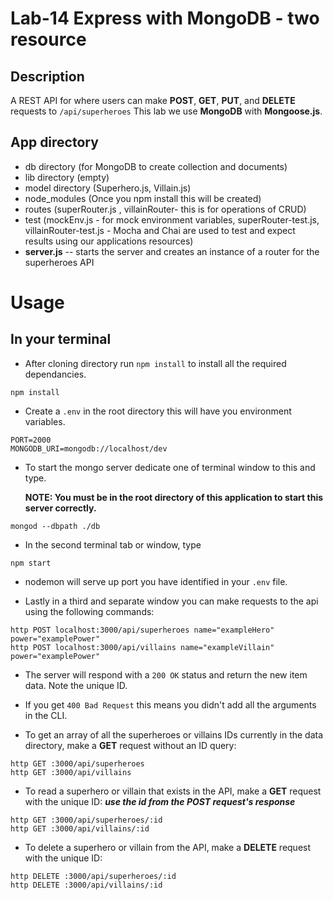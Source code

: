 # Lab-14 Express with MongoDB - two resource

## Description
A REST API for where users can make **POST**, **GET**, **PUT**, and **DELETE** requests to `/api/superheroes` This lab we use **MongoDB** with **Mongoose.js**.

## App directory
- db directory (for MongoDB to create collection and documents)
- lib directory (empty)
- model directory (Superhero.js, Villain.js)
- node_modules (Once you npm install this will be created)
- routes (superRouter.js , villainRouter- this is for operations of CRUD)
- test (mockEnv.js - for mock environment variables, superRouter-test.js, villainRouter-test.js - Mocha and Chai are used to test and expect results using our applications resources)
- **server.js** -- starts the server and creates an instance of a router for the superheroes API

# Usage
## In your terminal
- After cloning directory run `npm install` to install all the required dependancies.
```
npm install
```
- Create a `.env` in the root directory this will have you environment variables.
```
PORT=2000
MONGODB_URI=mongodb://localhost/dev
```
- To start the mongo server dedicate one of terminal window to this and type.

  **NOTE: You must be in the root directory of this application to start this server correctly.**
```
mongod --dbpath ./db
```
- In the second terminal tab or window, type
```
npm start
```
- nodemon will serve up port you have identified in your `.env` file.

- Lastly in a third and separate window you can make requests to the api using the following commands:
```
http POST localhost:3000/api/superheroes name="exampleHero" power="examplePower"
http POST localhost:3000/api/villains name="exampleVillain" power="examplePower"
```
- The server will respond with a `200 OK` status and return the new item data. Note the unique ID.

- If you get `400 Bad Request` this means you didn't add all the arguments in the CLI.

- To get an array of all the superheroes or villains IDs currently in the data directory, make a **GET** request without an ID query:
```
http GET :3000/api/superheroes
http GET :3000/api/villains
```
- To read a superhero or villain that exists in the API, make a **GET** request with the unique ID:
***use the id from the POST request's response***
```
http GET :3000/api/superheroes/:id
http GET :3000/api/villains/:id
```
- To delete a superhero or villain from the API, make a **DELETE** request with the unique ID:
```
http DELETE :3000/api/superheroes/:id
http DELETE :3000/api/villains/:id
```
